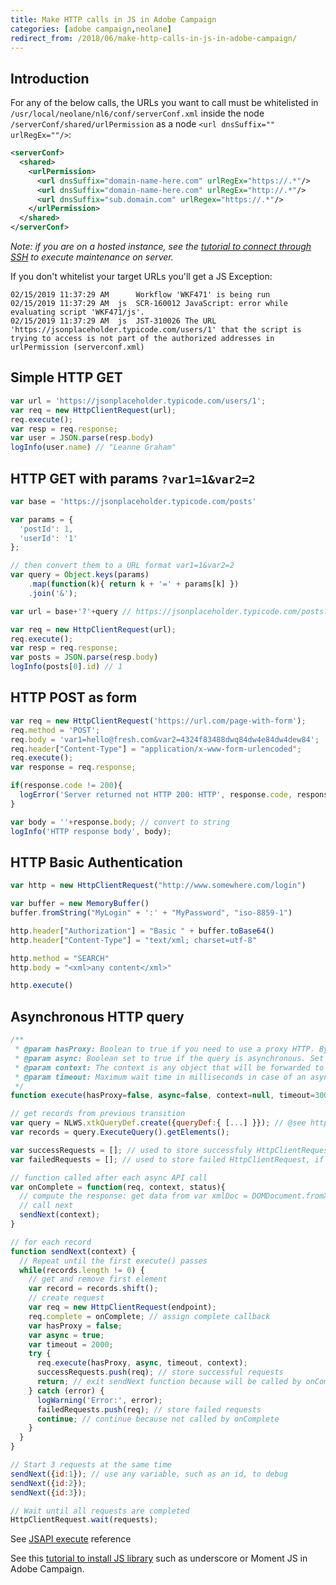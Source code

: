```yaml
---
title: Make HTTP calls in JS in Adobe Campaign
categories: [adobe campaign,neolane]
redirect_from: /2018/06/make-http-calls-in-js-in-adobe-campaign/
---
```


<!-- more -->

## Introduction

For any of the below calls, the URLs you want to call must be whitelisted in `/usr/local/neolane/nl6/conf/serverConf.xml` inside the node `/serverConf/shared/urlPermission` as a node `<url dnsSuffix="" urlRegEx=""/>`:
```xml
<serverConf>
  <shared>
    <urlPermission>
      <url dnsSuffix="domain-name-here.com" urlRegEx="https://.*"/>
      <url dnsSuffix="domain-name-here.com" urlRegEx="http://.*"/>
      <url dnsSuffix="sub.domain.com" urlRegex="https://.*"/>
    </urlPermission>
  </shared>
</serverConf>
```

*Note: if you are on a hosted instance, see the [tutorial to connect through SSH](/2019/02/enable-ssh-adobe-campaign) to execute maintenance on server.*

If you don't whitelist your target URLs you'll get a JS Exception:
```console
02/15/2019 11:37:29 AM		Workflow 'WKF471' is being run
02/15/2019 11:37:29 AM	js	SCR-160012 JavaScript: error while evaluating script 'WKF471/js'.
02/15/2019 11:37:29 AM	js	JST-310026 The URL 'https://jsonplaceholder.typicode.com/users/1' that the script is trying to access is not part of the authorized addresses in urlPermission (serverconf.xml)
```

## Simple HTTP GET

```js
var url = 'https://jsonplaceholder.typicode.com/users/1';
var req = new HttpClientRequest(url);
req.execute();
var resp = req.response;
var user = JSON.parse(resp.body)
logInfo(user.name) // "Leanne Graham"
```

## HTTP GET with params `?var1=1&var2=2`

```js
var base = 'https://jsonplaceholder.typicode.com/posts'

var params = {
  'postId': 1,
  'userId': '1'
};

// then convert them to a URL format var1=1&var2=2
var query = Object.keys(params)
    .map(function(k){ return k + '=' + params[k] })
    .join('&');

var url = base+'?'+query // https://jsonplaceholder.typicode.com/posts?userId=1&id=1

var req = new HttpClientRequest(url);
req.execute();
var resp = req.response;
var posts = JSON.parse(resp.body)
logInfo(posts[0].id) // 1
```

## HTTP POST as form
```js
var req = new HttpClientRequest('https://url.com/page-with-form');
req.method = 'POST';
req.body = 'var1=hello@fresh.com&var2=4324f83488dwq84dw4e84dw4dew84';
req.header["Content-Type"] = "application/x-www-form-urlencoded";
req.execute();
var response = req.response;

if(response.code != 200){
  logError('Server returned not HTTP 200: HTTP', response.code, response.body);
}

var body = ''+response.body; // convert to string
logInfo('HTTP response body', body);
```

## HTTP Basic Authentication

```js
var http = new HttpClientRequest("http://www.somewhere.com/login")

var buffer = new MemoryBuffer()
buffer.fromString("MyLogin" + ':' + "MyPassword", "iso-8859-1")

http.header["Authorization"] = "Basic " + buffer.toBase64()
http.header["Content-Type"] = "text/xml; charset=utf-8"

http.method = "SEARCH"
http.body = "<xml>any content</xml>"

http.execute()
```

## Asynchronous HTTP query

```js
/**
 * @param hasProxy: Boolean to true if you need to use a proxy HTTP. By default set to false.
 * @param async: Boolean set to true if the query is asynchronous. Set to false by default.
 * @param context: The context is any object that will be forwarded to the second argument of the complete function in case of an asynchronous query. Set to null by default.
 * @param timeout: Maximum wait time in milliseconds in case of an asynchronous query. If this parameter isn't defined, the wait time is 5 minutes.
 */
function execute(hasProxy=false, async=false, context=null, timeout=300000)
```

```js
// get records from previous transition
var query = NLWS.xtkQueryDef.create({queryDef:{ [...] }}); // @see https://blog.floriancourgey.com/2018/08/use-querydef-the-database-toolkit-in-adobe-campaign#select-raw-data-from-workflow-transition
var records = query.ExecuteQuery().getElements();

var successRequests = []; // used to store successfuly HttpClientRequest for "HttpClientRequest.wait(requests)"
var failedRequests = []; // used to store failed HttpClientRequest, if a retry is needed

// function called after each async API call
var onComplete = function(req, context, status){
  // compute the response: get data from var xmlDoc = DOMDocument.fromXMLString(String(resp.body)); then sqlExec(...)
  // call next
  sendNext(context);
}

// for each record
function sendNext(context) {
  // Repeat until the first execute() passes
  while(records.length != 0) {
    // get and remove first element
    var record = records.shift();
    // create request
    var req = new HttpClientRequest(endpoint);
    req.complete = onComplete; // assign complete callback
    var hasProxy = false;
    var async = true;
    var timeout = 2000;
    try {
      req.execute(hasProxy, async, timeout, context);
      successRequests.push(req); // store successful requests
      return; // exit sendNext function because will be called by onComplete
    } catch (error) {
      logWarning('Error:', error);
      failedRequests.push(req); // store failed requests
      continue; // continue because not called by onComplete
    }
  }
}

// Start 3 requests at the same time
sendNext({id:1}); // use any variable, such as an id, to debug
sendNext({id:2});
sendNext({id:3});

// Wait until all requests are completed
HttpClientRequest.wait(requests);
```

See [JSAPI execute](https://docs.campaign.adobe.com/doc/AC/en/jsapi/m-HttpClientRequest-execute.html) reference

See this [tutorial to install JS library](https://floriancourgey.com/2018/10/use-javascript-libraries-in-adobe-campaign/) such as underscore or Moment JS in Adobe Campaign.

